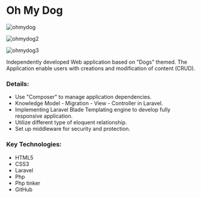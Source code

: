 
# Oh My Dog 

![ohmydog](https://cloud.githubusercontent.com/assets/22993242/26288331/90e71250-3e44-11e7-8016-f26052a7bdd0.png)

![ohmydog2](https://cloud.githubusercontent.com/assets/22993242/26288329/90aa72aa-3e44-11e7-9557-b5ab7f41922f.png)

![ohmydog3](https://cloud.githubusercontent.com/assets/22993242/26288330/90c58dec-3e44-11e7-8c25-b36c4152083e.png)

Independently developed Web application based on "Dogs" themed. The Application enable users with creations and modification of content (CRUD). 


### Details:
* Use "Composer" to manage application dependencies. 
* Knowledge Model - Migration - View - Controller in Laravel. 
* Implementing Laravel Blade Templating engine to develop fully responsive application. 
* Utilize different type of eloquent relationship. 
* Set up middleware for security and protection.  

### Key Technologies:
* HTML5
* CSS3
* Laravel 
* Php 
* Php tinker 
* GitHub

